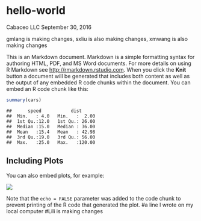 hello-world
================
Cabaceo LLC
September 30, 2016

gmlang is making changes, sxliu is also making changes, xmwang is also making changes


This is an Markdown document. Markdown is a simple formatting syntax for authoring HTML, PDF, and MS Word documents. For more details on using R Markdown see <http://rmarkdown.rstudio.com>. When you click the **Knit** button a document will be generated that includes both content as well as the output of any embedded R code chunks within the document. You can embed an R code chunk like this:


``` r
summary(cars)
```

    ##      speed           dist       
    ##  Min.   : 4.0   Min.   :  2.00  
    ##  1st Qu.:12.0   1st Qu.: 26.00  
    ##  Median :15.0   Median : 36.00  
    ##  Mean   :15.4   Mean   : 42.98  
    ##  3rd Qu.:19.0   3rd Qu.: 56.00  
    ##  Max.   :25.0   Max.   :120.00

Including Plots
---------------

You can also embed plots, for example:

![](foo_files/figure-markdown_github/r%20pressure-1.png)

Note that the `echo = FALSE` parameter was added to the code chunk to prevent printing of the R code that generated the plot.
#a line I wrote on my local computer
#Lili is making changes
